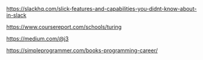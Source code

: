https://slackhq.com/slick-features-and-capabilities-you-didnt-know-about-in-slack

https://www.coursereport.com/schools/turing

https://medium.com/@j3

https://simpleprogrammer.com/books-programming-career/
